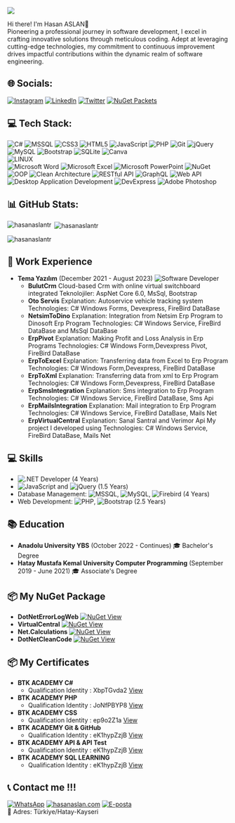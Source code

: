 
[![](https://visitcount.itsvg.in/api?id=iamnullman&icon=0&color=12)](https://visitcount.itsvg.in)

Hi there! I'm Hasan ASLAN👋<br>
Pioneering a professional journey in software development, I excel in crafting innovative solutions through meticulous coding. Adept at leveraging cutting-edge technologies, my commitment to continuous improvement drives impactful contributions within the dynamic realm of software engineering.
<br>
## 🌐 Socials: 
[![Instagram](https://img.shields.io/badge/Instagram-%23E4405F.svg?logo=Instagram&logoColor=white)](https://instagram.com/byhasanaslan)
[![LinkedIn](https://img.shields.io/badge/LinkedIn-%230077B5.svg?logo=linkedin&logoColor=white)](https://linkedin.com/in/hasanaslantr)
[![Twitter](https://img.shields.io/badge/Twitter-%231DA1F2.svg?logo=Twitter&logoColor=white)](https://twitter.com/_HasanAslan_)
 [![NuGet Packets](https://img.shields.io/badge/NuGet-004880?style=plastic&logo=nuget&logoColor=white)](https://www.nuget.org/profiles/byhasanaslan)
<br>
## 💻 Tech Stack:
![C#](https://img.shields.io/badge/c%23-%23239120.svg?style=plastic&logo=c-sharp&logoColor=white)
![MSSQL](https://img.shields.io/badge/Microsoft%20SQL%20Server-CC2927?style=plastic&logo=microsoft-sql-server&logoColor=white)
![CSS3](https://img.shields.io/badge/css3-%231572B6.svg?style=plastic&logo=css3&logoColor=white) 
![HTML5](https://img.shields.io/badge/html5-%23E34F26.svg?style=plastic&logo=html5&logoColor=white)
![JavaScript](https://img.shields.io/badge/javascript-%23323330.svg?style=plastic&logo=javascript&logoColor=%23F7DF1E) 
![PHP](https://img.shields.io/badge/php-%23777BB4.svg?style=plastic&logo=php&logoColor=white) 
![Git](https://img.shields.io/badge/Git-F05032?style=plastic&logo=git&logoColor=white)
![jQuery](https://img.shields.io/badge/jquery-%230769AD.svg?style=plastic&logo=jquery&logoColor=white)  
![MySQL](https://img.shields.io/badge/mysql-%2300f.svg?style=plastic&logo=mysql&logoColor=white) 
![Bootstrap](https://img.shields.io/badge/Bootstrap-7952B3?style=plastic&logo=bootstrap&logoColor=white)
![SQLite](https://img.shields.io/badge/sqlite-%2307405e.svg?style=plastic&logo=sqlite&logoColor=white) 
![Canva](https://img.shields.io/badge/Canva-%2300C4CC.svg?style=plastic&logo=Canva&logoColor=white) 	 
![LINUX](https://img.shields.io/badge/Linux-FCC624?style=plastic&logo=linux&logoColor=black)  
![Microsoft Word](https://img.shields.io/badge/Microsoft%20Word-2B579A?style=plastic&logo=microsoft-word&logoColor=white)
![Microsoft Excel](https://img.shields.io/badge/Microsoft%20Excel-217346?style=plastic&logo=microsoft-excel&logoColor=white)
![Microsoft PowerPoint](https://img.shields.io/badge/Microsoft%20PowerPoint-B7472A?style=plastic&logo=microsoft-powerpoint&logoColor=white)
![NuGet](https://img.shields.io/badge/NuGet-004880?style=plastic&logo=nuget&logoColor=white)
![OOP](https://img.shields.io/badge/OOP-%23FF5733?style=plastic)
![Clean Architecture](https://img.shields.io/badge/Clean%20Architecture-%23333333?style=plastic)
![RESTful API](https://img.shields.io/badge/RESTful%20API-%2300BFFF?style=plastic)
![GraphQL](https://img.shields.io/badge/GraphQL-E10098?style=plastic&logo=graphql&logoColor=white)
![Web API](https://img.shields.io/badge/Web%20API-005571?style=plastic)
![Desktop Application Development](https://img.shields.io/badge/Desktop%20Application%20Development-%231F3B5E?style=plastic)
![DevExpress](https://img.shields.io/badge/DevExpress-1C4B91?style=plastic)
![Adobe Photoshop](https://img.shields.io/badge/Adobe%20Photoshop-31A8FF?style=plastic&logo=adobe-photoshop&logoColor=white)
<br>
## 📊 GitHub Stats:  
<p><img align="left" src="https://github-readme-stats.vercel.app/api/top-langs?username=hasanaslantr&show_icons=true&locale=en&layout=compact" alt="hasanaslantr" /></p>
<p>&nbsp;<img align="center" src="https://github-readme-stats.vercel.app/api?username=hasanaslantr&show_icons=true&locale=en" alt="hasanaslantr" /></p>
<p><img align="center" src="https://github-readme-streak-stats.herokuapp.com/?user=hasanaslantr&" alt="hasanaslantr" /></p>

 ## 💼 Work Experience
- **Tema Yazılım** (December 2021 - August 2023)
  ![Software Developer](https://img.shields.io/badge/Software%20Developer-%231F3B5E?style=plastic)
  - **BulutCrm** Cloud-based Crm with online virtual switchboard integrated
  Teknolojiler: AspNet Core 6.0, MsSql, Bootstrap
  - **Oto Servis**
  Explanation: Autoservice vehicle tracking system
  Technologies: C# Windows Forms, Devexpress, FireBird DataBase
  - **NetsimToDino**
  Explanation: Integration from Netsim Erp Program to Dinosoft Erp Program
  Technologies: C# Windows Service, FireBird DataBase and MsSql DataBase
  - **ErpPivot**
  Explanation: Making Profit and Loss Analysis in Erp Programs
  Technologies: C# Windows Form,Devexpress Pivot, FireBird DataBase
  - **ErpToExcel**
  Explanation: Transferring data from Excel to Erp Program
  Technologies: C# Windows Form,Devexpress, FireBird DataBase
  - **ErpToXml**
  Explanation: Transferring data from xml to Erp Program
  Technologies: C# Windows Form,Devexpress, FireBird DataBase
  - **ErpSmsIntegration**
  Explanation: Sms integration to Erp Program
  Technologies: C# Windows Service, FireBird DataBase, Sms Api
  - **ErpMailsIntegration**
  Explanation: Mail integration to Erp Program
  Technologies: C# Windows Service, FireBird DataBase, Mails Net
  - **ErpVirtualCentral**
  Explanation: Sanal Santral and Verimor Api My project I developed using
  Technologies: C# Windows Service, FireBird DataBase, Mails Net

## 💻 Skills
- ![.NET Developer](https://img.shields.io/badge/.NET%20Developer-%235C2D91?style=plastic)
  (4 Years)
- ![JavaScript](https://img.shields.io/badge/JavaScript-%23F7DF1E?style=plastic)
  and ![jQuery](https://img.shields.io/badge/jQuery-%230769AD?style=plastic) 
  (1.5 Years)
- Database Management: ![MSSQL](https://img.shields.io/badge/MSSQL-%23CC2927?style=plastic), 
  ![MySQL](https://img.shields.io/badge/MySQL-%2300f?style=plastic), 
  ![Firebird](https://img.shields.io/badge/Firebird-%2307405e?style=plastic) 
  (4 Years)
- Web Development: ![PHP](https://img.shields.io/badge/PHP-%23777BB4?style=plastic), 
  ![Bootstrap](https://img.shields.io/badge/Bootstrap-%23563D7C?style=plastic) 
  (2.5 Years)

## 📚 Education
- **Anadolu University YBS** (October 2022 - Continues) 🎓 Bachelor's Degree 
- **Hatay Mustafa Kemal University Computer Programming** (September 2019 - June 2021) 🎓 Associate's Degree


## 📦 My NuGet Package
- **DotNetErrorLogWeb** [![NuGet View](https://img.shields.io/badge/NuGet-004880?style=plastic&logo=nuget&logoColor=white)](https://www.nuget.org/packages/DotNetErrorLogWeb)
- **VirtualCentral** [![NuGet View](https://img.shields.io/badge/NuGet-004880?style=plastic&logo=nuget&logoColor=white)](https://www.nuget.org/packages/VirtualCentral)
- **Net.Calculations** [![NuGet View](https://img.shields.io/badge/NuGet-004880?style=plastic&logo=nuget&logoColor=white)](https://www.nuget.org/packages/Net.Calculations)
- **DotNetCleanCode** [![NuGet View](https://img.shields.io/badge/NuGet-004880?style=plastic&logo=nuget&logoColor=white)](https://www.nuget.org/packages/DotNetCleanCode)

## 📦 My Certificates
- **BTK ACADEMY C#** 
   - Qualification Identity : XbpTGvda2 [View](https://www.btkakademi.gov.tr/portal/certificate/validate?certificateId=XbpTGvda2)
- **BTK ACADEMY PHP** 
   - Qualification Identity : JoNfPBYP8 [View](https://www.btkakademi.gov.tr/portal/certificate/validate?certificateId=JoNfPBYP8)
- **BTK ACADEMY CSS** 
   - Qualification Identity : ep9o2Z1a  [View](https://www.btkakademi.gov.tr/portal/certificate/validate?certificateId=ep9o2Z1a)
- **BTK ACADEMY Git & GitHub** 
   - Qualification Identity : eK1hypZzjB  [View](https://www.btkakademi.gov.tr/portal/certificate/validate?certificateId=eK1hypZzjB)
- **BTK ACADEMY API & API Test** 
   - Qualification Identity : eK1hypZzjB  [View](https://www.btkakademi.gov.tr/portal/certificate/validate?certificateId=mKEhvxpy8O)
- **BTK ACADEMY SQL LEARNING** 
   - Qualification Identity : eK1hypZzjB  [View](https://www.btkakademi.gov.tr/portal/certificate/validate?certificateId=6mqFJvaJo) 
## 📞 Contact me !!!
  [![WhatsApp](https://img.shields.io/badge/WhatsApp-25D366?style=for-the-badge&logo=whatsapp&logoColor=white)](https://wa.me/905459063400?text=Merhaba%20size%20GitHub%20profili%20üzerinden%20ulaşmaktayım%20👋)
  [![hasanaslan.com](https://img.shields.io/badge/Web%20Sitesi-4285F4?style=for-the-badge&logo=google-chrome&logoColor=white)](https://www.hasanaslan.com)
  [![E-posta](https://img.shields.io/badge/E--posta-D14836?style=for-the-badge&logo=gmail&logoColor=white)](mailto:info@hasanaslan.com)
   <br>
 📍 Adres: Türkiye/Hatay-Kayseri
 
 
